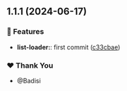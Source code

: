 ## 1.1.1 (2024-06-17)


### 🚀 Features

- **list-loader:**: first commit ([c33cbae](https://github.com/DSI-HUG/ngx-components/commit/c33cbae53d66241197356d3984e8c37796a3a6a4))

### ❤️ Thank You

- @Badisi
